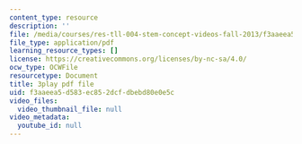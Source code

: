 ```yaml
---
content_type: resource
description: ''
file: /media/courses/res-tll-004-stem-concept-videos-fall-2013/f3aaeea5d583ec852dcfdbebd80e0e5c_0BDi0d1j7u0.pdf
file_type: application/pdf
learning_resource_types: []
license: https://creativecommons.org/licenses/by-nc-sa/4.0/
ocw_type: OCWFile
resourcetype: Document
title: 3play pdf file
uid: f3aaeea5-d583-ec85-2dcf-dbebd80e0e5c
video_files:
  video_thumbnail_file: null
video_metadata:
  youtube_id: null
---
```

